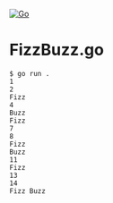 [![Go](https://github.com/ghsable/FizzBuzz.go/actions/workflows/go.yml/badge.svg)](https://github.com/ghsable/FizzBuzz.go/actions/workflows/go.yml)

# FizzBuzz.go
```console
$ go run .
1
2
Fizz
4
Buzz
Fizz
7
8
Fizz
Buzz
11
Fizz
13
14
Fizz Buzz
```
